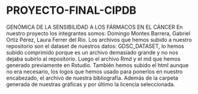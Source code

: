# PROYECTO-FINAL-CIPDB
GENÓMICA DE LA SENSIBILIDAD A LOS FÁRMACOS EN EL CÁNCER
En nuestro proyecto los integrantes somos: Domingo Montes Barrera, Gabriel Ortiz Pérez, Laura Ferrer del Río.
Los archivos que hemos subido a nuestro repositorio son el dataset de nuestros datos: GDSC_DATASET, lo hemos subido comprimido porque es un archivo demasiado grande y no nos dejaba subirlo al repositorio. Luego el archivo Rmd y el md que hemos generado previamente en Rstudio. También hemos subido el html aunque no era necesario, los logos que hemos usado para ponerlos en nuestro encabezado, el archivo de nuestra bibliografía. Además de la carpeta generada de nuestras gráficas y por último la licencia seleccionada.
